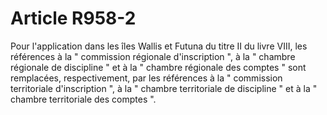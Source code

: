 # Article R958-2

Pour l'application dans les îles Wallis et Futuna du titre II du livre VIII, les références à la " commission régionale d'inscription ", à la " chambre régionale de discipline " et à la " chambre régionale des comptes " sont remplacées, respectivement, par les références à la " commission territoriale d'inscription ", à la " chambre territoriale de discipline " et à la " chambre territoriale des comptes ".